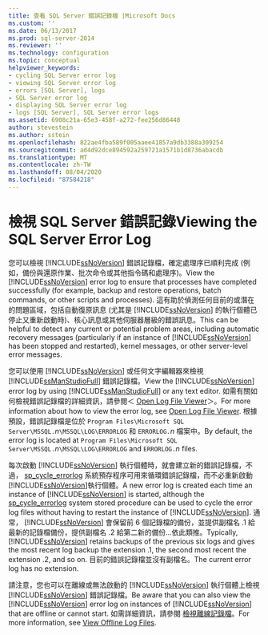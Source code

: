 ```yaml
---
title: 查看 SQL Server 錯誤記錄檔 |Microsoft Docs
ms.custom: ''
ms.date: 06/13/2017
ms.prod: sql-server-2014
ms.reviewer: ''
ms.technology: configuration
ms.topic: conceptual
helpviewer_keywords:
- cycling SQL Server error log
- viewing SQL Server error log
- errors [SQL Server], logs
- SQL Server error log
- displaying SQL Server error log
- logs [SQL Server], SQL Server error logs
ms.assetid: 6908c21a-65e3-458f-a272-fee256d86448
author: stevestein
ms.author: sstein
ms.openlocfilehash: 822ae4fba589f005aaee41857a9db3388a309254
ms.sourcegitcommit: ad4d92dce894592a259721a1571b1d8736abacdb
ms.translationtype: MT
ms.contentlocale: zh-TW
ms.lasthandoff: 08/04/2020
ms.locfileid: "87584218"
---
```

# <a name="viewing-the-sql-server-error-log"></a><span data-ttu-id="8dbc1-102">檢視 SQL Server 錯誤記錄</span><span class="sxs-lookup"><span data-stu-id="8dbc1-102">Viewing the SQL Server Error Log</span></span>
  <span data-ttu-id="8dbc1-103">您可以檢視 [!INCLUDE[ssNoVersion](../../includes/ssnoversion-md.md)] 錯誤記錄檔，確定處理序已順利完成 (例如，備份與還原作業、批次命令或其他指令碼和處理序)。</span><span class="sxs-lookup"><span data-stu-id="8dbc1-103">View the [!INCLUDE[ssNoVersion](../../includes/ssnoversion-md.md)] error log to ensure that processes have completed successfully (for example, backup and restore operations, batch commands, or other scripts and processes).</span></span> <span data-ttu-id="8dbc1-104">這有助於偵測任何目前的或潛在的問題區域，包括自動復原訊息 (尤其是 [!INCLUDE[ssNoVersion](../../includes/ssnoversion-md.md)] 的執行個體已停止又重新啟動時)、核心訊息或其他伺服器層級的錯誤訊息。</span><span class="sxs-lookup"><span data-stu-id="8dbc1-104">This can be helpful to detect any current or potential problem areas, including automatic recovery messages (particularly if an instance of [!INCLUDE[ssNoVersion](../../includes/ssnoversion-md.md)] has been stopped and restarted), kernel messages, or other server-level error messages.</span></span>  
  
 <span data-ttu-id="8dbc1-105">您可以使用 [!INCLUDE[ssNoVersion](../../includes/ssnoversion-md.md)] 或任何文字編輯器來檢視 [!INCLUDE[ssManStudioFull](../../includes/ssmanstudiofull-md.md)] 錯誤記錄檔。</span><span class="sxs-lookup"><span data-stu-id="8dbc1-105">View the [!INCLUDE[ssNoVersion](../../includes/ssnoversion-md.md)] error log by using [!INCLUDE[ssManStudioFull](../../includes/ssmanstudiofull-md.md)] or any text editor.</span></span> <span data-ttu-id="8dbc1-106">如需有關如何檢視錯誤記錄檔的詳細資訊，請參閱＜ [Open Log File Viewer](../../relational-databases/logs/log-file-viewer.md)＞。</span><span class="sxs-lookup"><span data-stu-id="8dbc1-106">For more information about how to view the error log, see [Open Log File Viewer](../../relational-databases/logs/log-file-viewer.md).</span></span> <span data-ttu-id="8dbc1-107">根據預設，錯誤記錄檔是位於 `Program Files\Microsoft SQL Server\MSSQL.`*n*`\MSSQL\LOG\ERRORLOG` 和 `ERRORLOG.`*n* 檔案中。</span><span class="sxs-lookup"><span data-stu-id="8dbc1-107">By default, the error log is located at `Program Files\Microsoft SQL Server\MSSQL.`*n*`\MSSQL\LOG\ERRORLOG` and `ERRORLOG.`*n* files.</span></span>  
  
 <span data-ttu-id="8dbc1-108">每次啟動 [!INCLUDE[ssNoVersion](../../includes/ssnoversion-md.md)] 執行個體時，就會建立新的錯誤記錄檔，不過， [sp_cycle_errorlog](/sql/relational-databases/system-stored-procedures/sp-cycle-errorlog-transact-sql) 系統預存程序可用來循環錯誤記錄檔，而不必重新啟動 [!INCLUDE[ssNoVersion](../../includes/ssnoversion-md.md)]執行個體。</span><span class="sxs-lookup"><span data-stu-id="8dbc1-108">A new error log is created each time an instance of [!INCLUDE[ssNoVersion](../../includes/ssnoversion-md.md)] is started, although the [sp_cycle_errorlog](/sql/relational-databases/system-stored-procedures/sp-cycle-errorlog-transact-sql) system stored procedure can be used to cycle the error log files without having to restart the instance of [!INCLUDE[ssNoVersion](../../includes/ssnoversion-md.md)].</span></span> <span data-ttu-id="8dbc1-109">通常， [!INCLUDE[ssNoVersion](../../includes/ssnoversion-md.md)] 會保留前 6 個記錄檔的備份，並提供副檔名 .1 給最新的記錄檔備份，提供副檔名 .2 給第二新的備份...依此類推。</span><span class="sxs-lookup"><span data-stu-id="8dbc1-109">Typically, [!INCLUDE[ssNoVersion](../../includes/ssnoversion-md.md)] retains backups of the previous six logs and gives the most recent log backup the extension .1, the second most recent the extension .2, and so on.</span></span> <span data-ttu-id="8dbc1-110">目前的錯誤記錄檔並沒有副檔名。</span><span class="sxs-lookup"><span data-stu-id="8dbc1-110">The current error log has no extension.</span></span>  
  
 <span data-ttu-id="8dbc1-111">請注意，您也可以在離線或無法啟動的 [!INCLUDE[ssNoVersion](../../includes/ssnoversion-md.md)] 執行個體上檢視 [!INCLUDE[ssNoVersion](../../includes/ssnoversion-md.md)] 錯誤記錄檔。</span><span class="sxs-lookup"><span data-stu-id="8dbc1-111">Be aware that you can also view the [!INCLUDE[ssNoVersion](../../includes/ssnoversion-md.md)] error log on instances of [!INCLUDE[ssNoVersion](../../includes/ssnoversion-md.md)] that are offline or cannot start.</span></span> <span data-ttu-id="8dbc1-112">如需詳細資訊，請參閱 [檢視離線記錄檔](../../relational-databases/logs/view-offline-log-files.md)。</span><span class="sxs-lookup"><span data-stu-id="8dbc1-112">For more information, see [View Offline Log Files](../../relational-databases/logs/view-offline-log-files.md).</span></span>  
  
  
